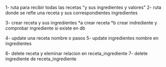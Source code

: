 1- ruta para recibir todas las recetas        "y sus ingredientes y valores"
2- ruta donde se refle una receta y sus correspondientes ingredientes
 
3- crear receta y sus ingredientes
   *a crear receta 
   *b crear indrediente y comprobar ingrediente si existe en db

4- update una receta nombre o pasos
5- update ingredientes nombre en ingredientes

6- delete receta y eleminar relacion en receta_ingrediente
7- delete ingrediente de receta_ingrediente